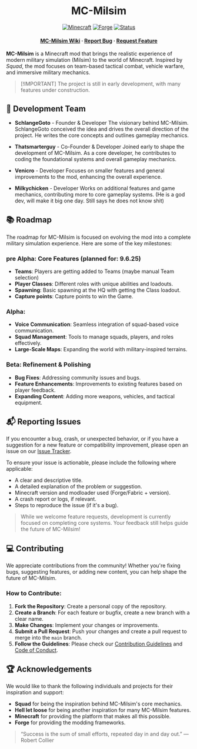 <div align="center">
  
[//]: # (Project banner/or logo here)

# MC-Milsim

[![Minecraft](https://img.shields.io/badge/Minecraft-1.20.1-green.svg)](https://www.minecraft.net/) 
[![Forge](https://img.shields.io/badge/Forge-Latest-orange.svg)](https://files.minecraftforge.net/net/minecraftforge/forge/) 
[![Status](https://img.shields.io/badge/Status-pre--Alpha-blue.svg)](https://github.com/setup-studios/MC-Milsim)
<h4>
    <a href="https://github.com/setup-studios/MC-Milsim/docs">MC-Milsim Wiki</a>
  <span> · </span>
    <a href="https://github.com/setup-studios/MC-Milsim/issues">Report Bug</a>
  <span> · </span>
    <a href="https://github.com/setup-studios/MC-Milsim/issues/">Request Feature</a>
  </h4>

</div>

**MC-Milsim** is a Minecraft mod that brings the realistic experience of modern military simulation (Milsim) to the world of Minecraft. Inspired by *Squad*, the mod focuses on team-based tactical combat, vehicle warfare, and immersive military mechanics.

>   [!IMPORTANT]
> The project is still in early development, with many features under construction.

<!-- not need for now, because we cant provide the features yet.
## 🚀 Features

* **Team-Based Gameplay**: Experience large-scale, tactical combat where coordination and communication are key.
* **Realistic Combat Mechanics**: From weapon handling to ballistics and vehicle operations, every mechanic strives for realism.
* **Role System**: Play as distinct military roles (e.g., Rifleman, Medic, Engineer), each with specialized duties that enhance team coordination.
* **Vehicle Warfare**: Use a variety of military vehicles, from armored trucks to tanks, with realistic control and combat mechanics.
* **Voice Chat Integration**: Seamlessly integrated in-game voice communication, mimicking the communication style of real military squads.
* **Dynamic Environments**: Large-scale maps inspired by real-world military layouts and immersive combat scenarios.
-->

<!-- We dont need this yet
## 🛠️ Installation

To install MC-Milsim, follow these steps:

### Requirements

* **Minecraft Version**: 1.20.1
* **Modloader**: Forge

### Installation Steps

1. **Install Minecraft**: Make sure you have Minecraft installed (version 1.20.1 or higher).
2. **Install Forge**: Download and install Forge.

   * [Forge Download](https://files.minecraftforge.net/net/minecraftforge/forge/index_1.20.1.html)
3. **Download MC-Milsim**: Download the latest `.jar` file for MC-Milsim from our [Releases](https://github.com/setup-studios/MC-Milsim/releases) page.
4. **Place the Mod File**: Move the downloaded `.jar` file into the `mods` folder in your Minecraft directory.

   * On Windows: `%appdata%\.minecraft\mods`
   * On MacOS: `~/Library/Application Support/minecraft/mods`
5. **Launch Minecraft**: Open Minecraft, select your modded profile, and you're ready to go!

> **Note:** This mod is still in the alpha phase, so expect occasional bugs and missing features!

-->

<!-- we dont need this yet
## 💬 Community & Support

Want to get involved or connect with other players and developers? Join our **official MC-Milsim Discord** and explore the **Wiki** to make the most of your experience:

### 🔗 [Join Our Discord](#) *(Invite link coming soon)*

On our Discord, you can:

* 🛠 **Get Help**: Ask questions about gameplay, mod setup, or technical issues.
* 💡 **Suggest Features**: Share your ideas and vote on upcoming features.
* 📢 **Stay Up-To-Date**: Get announcements, dev updates, and patch notes first.
* 🧪 **Participate in Playtesting**: Try early builds and give direct feedback.
* 🎯 **Shape the Future**: Help the devs decide what features and mechanics to prioritize next!

### 📚 [Check Out the Wiki](#) *(Link coming soon)*

The official **MC-Milsim Wiki** is your go-to place for:

* Gameplay guides and role overviews
* Feature documentation and controls
* FAQs, troubleshooting, and more

> Be sure to check the Wiki before submitting an issue — your question might already be answered!
-->

## 🔧 Development Team

* **SchlangeGoto** - Founder & Developer
  The visionary behind MC-Milsim. SchlangeGoto conceived the idea and drives the overall direction of the project. He writes the core concepts and outlines gameplay mechanics.

* **Thatsmarterguy** - Co-Founder & Developer
  Joined early to shape the development of MC-Milsim. As a core developer, he contributes to coding the foundational systems and overall gameplay mechanics.

* **Venicro** - Developer
  Focuses on smaller features and general improvements to the mod, enhancing the overall experience.

* **Milkychicken** - Developer
  Works on additional features and game mechanics, contributing more to core gameplay systems. (He is a god dev, will make it big one day. Still says he does not know shit)


## 📚 Roadmap

The roadmap for MC-Milsim is focused on evolving the mod into a complete military simulation experience. Here are some of the key milestones:

### pre Alpha: Core Features (planned for: 9.6.25)

* **Teams**: Players are getting added to Teams (maybe manual Team selection)
* **Player Classes**: Different roles with unique abilities and loadouts.
* **Spawning**: Basic spawning at the HQ with getting the Class loadout.
* **Capture points**: Capture points to win the Game.

### Alpha: 

* **Voice Communication**: Seamless integration of squad-based voice communication.
* **Squad Management**: Tools to manage squads, players, and roles effectively.
* **Large-Scale Maps**: Expanding the world with military-inspired terrains.

### Beta: Refinement & Polishing

* **Bug Fixes**: Addressing community issues and bugs.
* **Feature Enhancements**: Improvements to existing features based on player feedback.
* **Expanding Content**: Adding more weapons, vehicles, and tactical equipment.


## 📬 Reporting Issues

If you encounter a bug, crash, or unexpected behavior, or if you have a suggestion for a new feature or compatibility improvement, please open an issue on our [Issue Tracker](https://github.com/setup-studios/MC-Milsim/issues).

To ensure your issue is actionable, please include the following where applicable:

* A clear and descriptive title.
* A detailed explanation of the problem or suggestion.
* Minecraft version and modloader used (Forge/Fabric + version).
* A crash report or logs, if relevant.
* Steps to reproduce the issue (if it's a bug).

> While we welcome feature requests, development is currently focused on completing core systems. Your feedback still helps guide the future of MC-Milsim!

## 💻 Contributing

We appreciate contributions from the community! Whether you're fixing bugs, suggesting features, or adding new content, you can help shape the future of MC-Milsim.

### How to Contribute:

1. **Fork the Repository**: Create a personal copy of the repository.
2. **Create a Branch**: For each feature or bugfix, create a new branch with a clear name.
3. **Make Changes**: Implement your changes or improvements.
4. **Submit a Pull Request**: Push your changes and create a pull request to merge into the `main` branch.
5. **Follow the Guidelines**: Please check our [Contribution Guidelines](./CONTRIBUTING.md) and [Code of Conduct](./CODE_OF_CONDUCT.md).

## 🏆 Acknowledgements

We would like to thank the following individuals and projects for their inspiration and support:

* **Squad** for being the inspiration behind MC-Milsim's core mechanics.
* **Hell let loose** for being another inspiration for many MC-Milsim features.
* **Minecraft** for providing the platform that makes all this possible.
* **Forge** for providing the modding frameworks.

> “Success is the sum of small efforts, repeated day in and day out.” — Robert Collier

